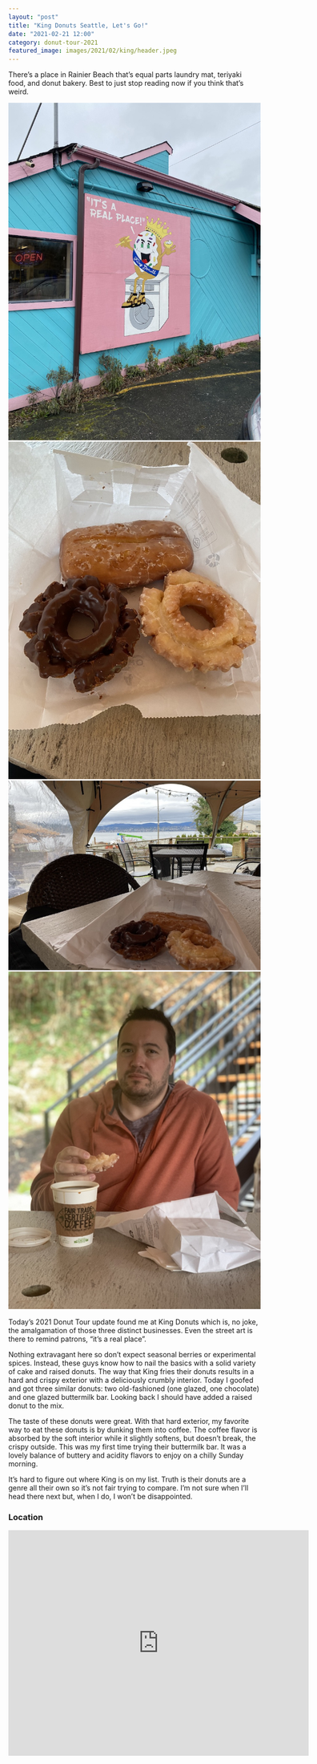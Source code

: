 ```yaml
---
layout: "post"
title: "King Donuts Seattle, Let's Go!"
date: "2021-02-21 12:00"
category: donut-tour-2021
featured_image: images/2021/02/king/header.jpeg
---
```


There’s a place in Rainier Beach that’s equal parts laundry mat, teriyaki food, and donut bakery.  Best to just stop reading now if you think that’s weird.

<div class="gallery" data-columns="2">
  <img src="/images/2021/02/king/IMG_5197.jpeg">
  <img src="/images/2021/02/king/IMG_5199.jpeg">
  <img src="/images/2021/02/king/IMG_5201.jpeg">
  <img src="/images/2021/02/king/IMG_0760.jpg">
</div>

Today’s 2021 Donut Tour update found me at King Donuts which is, no joke, the amalgamation of those three distinct businesses.  Even the street art is there to remind patrons, “it’s a real place”.

Nothing extravagant here so don’t expect seasonal berries or experimental spices.  Instead, these guys know how to nail the basics with a solid variety of cake and raised donuts.  The way that King fries their donuts results in a hard and crispy exterior with a deliciously crumbly interior.  Today I goofed and got three similar donuts: two old-fashioned (one glazed, one chocolate) and one glazed buttermilk bar.  Looking back I should have added a raised donut to the mix.

The taste of these donuts were great.  With that hard exterior, my favorite way to eat these donuts is by dunking them into coffee.  The coffee flavor is absorbed by the soft interior while it slightly softens, but doesn’t break, the crispy outside.  This was my first time trying their buttermilk bar.  It was a lovely balance of buttery and acidity flavors to enjoy on a chilly Sunday morning.

It’s hard to figure out where King is on my list.  Truth is their donuts are a genre all their own so it’s not fair trying to compare.  I’m not sure when I’ll head there next but, when I do, I won’t be disappointed.

### Location
<div class="map-responsive">

<iframe src="https://www.google.com/maps/embed?pb=!1m18!1m12!1m3!1d2694.433866002305!2d-122.27182858441347!3d47.520415601920945!2m3!1f0!2f0!3f0!3m2!1i1024!2i768!4f13.1!3m3!1m2!1s0x5490427275f83711%3A0xe848c9361df3c8f8!2sKing%20Donuts!5e0!3m2!1sen!2sus!4v1628996628343!5m2!1sen!2sus" width="600" height="450" style="border:0;" allowfullscreen="" loading="lazy"></iframe>

</div>

